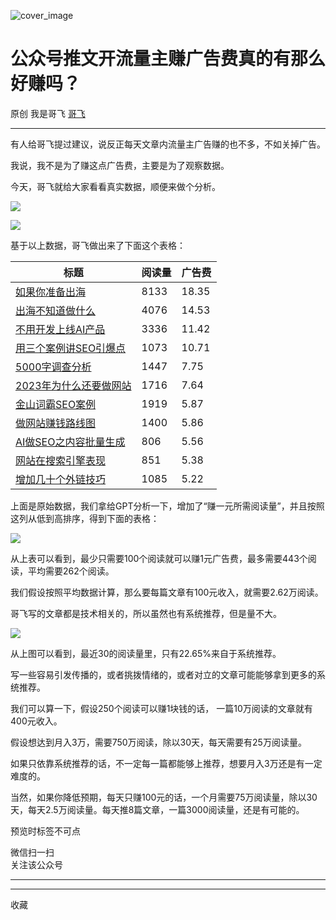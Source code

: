 ![cover_image](https://mmbiz.qpic.cn/sz_mmbiz_jpg/LBrX00GQeicv68NcmxG7FVSSgmm2ialKwq9Lv3kJ4wdKiaAn7rIibAM7LOUwG7nguqxKUVUYJZMW12omicEU1P5lsJQ/0?wx_fmt=jpeg)

#  公众号推文开流量主赚广告费真的有那么好赚吗？

原创  我是哥飞  [ 哥飞 ](javascript:void\(0\);)

__ _ _ _ _

有人给哥飞提过建议，说反正每天文章内流量主广告赚的也不多，不如关掉广告。

我说，我不是为了赚这点广告费，主要是为了观察数据。  

今天，哥飞就给大家看看真实数据，顺便来做个分析。  

![](https://mmbiz.qpic.cn/sz_mmbiz_jpg/LBrX00GQeicv68NcmxG7FVSSgmm2ialKwq7dzGTgkuWVY0L6aWRUr0VR2STftKhJrkBEiaEKtRomPA4U3T9v1uBYg/640?wx_fmt=jpeg)

![](https://mmbiz.qpic.cn/sz_mmbiz_jpg/LBrX00GQeicv68NcmxG7FVSSgmm2ialKwqibbZQ11N4CQxT7xn19a6FZTIplL3XsOFo1u7qTOgOQGmyibjdMC8lceg/640?wx_fmt=jpeg)

基于以上数据，哥飞做出来了下面这个表格：

标题  |  阅读量  |  广告费   
---|---|---  
[ 如果你准备出海 ](http://mp.weixin.qq.com/s?__biz=MjM5OTIzMzYyMA==&mid=2650079518&idx=1&sn=12261e1a98fe237d72a6eba0c3b91061&chksm=bf3f30258848b933a25f19282c74bf9896aa381937702fe82859b5dec09a108df191e0c9b60f&scene=21#wechat_redirect) |  8133  |  18.35   
[ 出海不知道做什么 ](http://mp.weixin.qq.com/s?__biz=MjM5OTIzMzYyMA==&mid=2650079697&idx=1&sn=63960918807d9f50d451f57a04099681&chksm=bf3f30ea8848b9fc15a834d3fbdbd81daf23ae2e277499d4e8aa6f5b900bf795bdc3cefb6a4e&scene=21#wechat_redirect) |  4076  |  14.53   
[ 不用开发上线AI产品 ](http://mp.weixin.qq.com/s?__biz=MjM5OTIzMzYyMA==&mid=2650079577&idx=1&sn=2108d1a9ad3307e9db2af8054d19b5a9&chksm=bf3f30628848b9742eae3c2c249a18d12370c89922a3d8cd288eb233211d6c76b3bbd0ba8f7c&scene=21#wechat_redirect) |  3336  |  11.42   
[ 用三个案例讲SEO引爆点 ](http://mp.weixin.qq.com/s?__biz=MjM5OTIzMzYyMA==&mid=2650079621&idx=1&sn=bd8eb1dad5ad6e864088134cef6fa3c0&chksm=bf3f30be8848b9a8bad4cb825e22d1739c267ec4d67c2f07f56067ee07d36c48b766f5606267&scene=21#wechat_redirect) |  1073  |  10.71   
[ 5000字调查分析 ](http://mp.weixin.qq.com/s?__biz=MjM5OTIzMzYyMA==&mid=2650079744&idx=1&sn=0d82dcd95fe435a6b46a53a642a6c4e4&chksm=bf3f333b8848ba2deee768dea94b0ed5c2101c5bbf689cf536967d6141910b14f55ba03ed5c9&scene=21#wechat_redirect) |  1447  |  7.75   
[ 2023年为什么还要做网站 ](http://mp.weixin.qq.com/s?__biz=MjM5OTIzMzYyMA==&mid=2650079683&idx=1&sn=091f793f74b58d107a6c3adc93870974&chksm=bf3f30f88848b9ee3879f5236c1b0d3be457abd39088ad7cb916f4e7db0a54795d3dd95cefef&scene=21#wechat_redirect) |  1716  |  7.64   
[ 金山词霸SEO案例 ](http://mp.weixin.qq.com/s?__biz=MjM5OTIzMzYyMA==&mid=2650079648&idx=1&sn=1305f260da438b9de62523d75f79b481&chksm=bf3f309b8848b98d080d1367a83b7d69fae4d60c8029cd2ac4a3d88c59c5a24f1ba8767d5314&scene=21#wechat_redirect) |  1919  |  5.87   
[ 做网站赚钱路线图 ](http://mp.weixin.qq.com/s?__biz=MjM5OTIzMzYyMA==&mid=2650079774&idx=1&sn=662bb441c636137a30fe04616bc4970e&chksm=bf3f33258848ba33cad1d824124ecc3bc478ddefe706a9f3fe6b1c45fb0ee3d7570e3f28eef2&scene=21#wechat_redirect) |  1400  |  5.86   
[ AI做SEO之内容批量生成 ](http://mp.weixin.qq.com/s?__biz=MjM5OTIzMzYyMA==&mid=2650079606&idx=1&sn=4c3abe3f8bb643dfefcd6660e6562b72&chksm=bf3f304d8848b95bc4239a68c9948f733d1749897e9f87cbdf1cb988c4286e1b6f4f2014f124&scene=21#wechat_redirect) |  806  |  5.56   
[ 网站在搜索引擎表现 ](http://mp.weixin.qq.com/s?__biz=MjM5OTIzMzYyMA==&mid=2650079678&idx=1&sn=28e2e1f0abf09872482549f66c214f0a&chksm=bf3f30858848b9934cc6ca69c172537ac676a04975ab475160e90b02d56cc6d5fe42df03a97f&scene=21#wechat_redirect) |  851  |  5.38   
[ 增加几十个外链技巧 ](http://mp.weixin.qq.com/s?__biz=MjM5OTIzMzYyMA==&mid=2650079656&idx=1&sn=4311d6953f9852ad7a9c6b38c5bfe85f&chksm=bf3f30938848b985c8fdc32b7d9ddd72a7a6d08b652b43aaffc3190f62c404446e45649dc74b&scene=21#wechat_redirect) |  1085  |  5.22   
  
上面是原始数据，我们拿给GPT分析一下，增加了“赚一元所需阅读量”，并且按照这列从低到高排序，得到下面的表格：  

![](https://mmbiz.qpic.cn/sz_mmbiz_png/LBrX00GQeicv68NcmxG7FVSSgmm2ialKwq1oCtV66esRlz9Rn6DRk9h25YF08SWtLfE7qrl4M4wktgJI5QnVObcw/640?wx_fmt=png)

从上表可以看到，最少只需要100个阅读就可以赚1元广告费，最多需要443个阅读，平均需要262个阅读。  

我们假设按照平均数据计算，那么要每篇文章有100元收入，就需要2.62万阅读。  

哥飞写的文章都是技术相关的，所以虽然也有系统推荐，但是量不大。

![](https://mmbiz.qpic.cn/sz_mmbiz_jpg/LBrX00GQeicv68NcmxG7FVSSgmm2ialKwqCrQ0FYuVnZAdQP47R0xaH2It5pRyJ2YaZCQom5ibd27Vs3EYq5KIC5Q/640?wx_fmt=jpeg)

从上图可以看到，最近30的阅读量里，只有22.65%来自于系统推荐。  

写一些容易引发传播的，或者挑拨情绪的，或者对立的文章可能能够拿到更多的系统推荐。  

我们可以算一下，假设250个阅读可以赚1块钱的话，  一篇10万阅读的文章就有400元收入。

假设想达到月入3万，需要750万阅读，除以30天，每天需要有25万阅读量。

如果只依靠系统推荐的话，不一定每一篇都能够上推荐，想要月入3万还是有一定难度的。

当然，如果你降低预期，每天只赚100元的话，一个月需要75万阅读量，除以30天，每天2.5万阅读量。每天推8篇文章，一篇3000阅读量，还是有可能的。  

预览时标签不可点

微信扫一扫  
关注该公众号





****



****



  收藏

